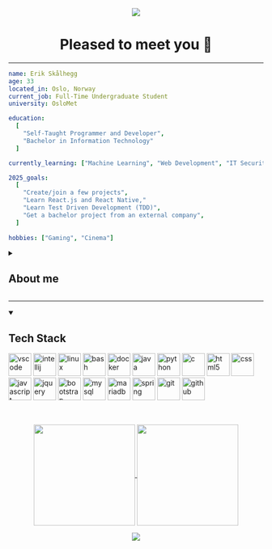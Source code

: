 <!-- Header -->
<p align="center">
	<img src="https://capsule-render.vercel.app/api?type=waving&color=timeAuto&height=200&section=header&text=Hello%20there!&fontSize=80&fontAlignY=40"/>
</p>

<h1 align="center">
  Pleased to meet you 🍵
</h1>

---
<!-- About me (code version) -->
```yaml
name: Erik Skålhegg
age: 33  
located_in: Oslo, Norway  
current_job: Full-Time Undergraduate Student  
university: OsloMet  

education:  
  [  
    "Self-Taught Programmer and Developer",  
    "Bachelor in Information Technology"  
  ]  

currently_learning: ["Machine Learning", "Web Development", "IT Security"]  

2025_goals:
  [
    "Create/join a few projects",
    "Learn React.js and React Native,"
	"Learn Test Driven Development (TDD)",
    "Get a bachelor project from an external company",
  ]
 
hobbies: ["Gaming", "Cinema"]
```

<!-- About me (text version)-->
<details>
	<p align="left">
		<summary><h2>About me</h2></summary>
		I am an IT student at OsloMet University in Oslo, currently pursuing my second attempt at becoming a full-time full-stack developer. I am in my third year (junior) and eager to enhance my development skills, understanding, and expertise by actively engaging with development communities. My goal is to shift from the theoretical approach taught at university to a more hands-on, practical learning method by contributing to and participating in real-world development projects. This transition will help me move beyond isolated student assignments and bridge the gap between being a student and becoming an active developer.
	</p>
</details>

---
<!-- Tech Stack -->
<details open>
		<summary><h2>Tech Stack</h2></summary>
		<p align="left">
		<img src="https://cdn.jsdelivr.net/gh/devicons/devicon@latest/icons/vscode/vscode-original-wordmark.svg" alt="vscode" width="45" height="45"/>  
		<img src="https://cdn.jsdelivr.net/gh/devicons/devicon@latest/icons/intellij/intellij-original.svg" alt="intellij" width="45" height="45"/>
        <img src="https://cdn.jsdelivr.net/gh/devicons/devicon@latest/icons/linux/linux-original.svg" alt="linux" width="45" height="45"/>
        <img src="https://cdn.jsdelivr.net/gh/devicons/devicon/icons/bash/bash-original.svg" alt="bash" width="45" height="45"/>
		<img src="https://cdn.jsdelivr.net/gh/devicons/devicon@latest/icons/docker/docker-original-wordmark.svg" alt="docker" width="45" height="45"/>
		<img src="https://cdn.jsdelivr.net/gh/devicons/devicon@latest/icons/java/java-original-wordmark.svg" alt="java" width="45" height="45"/>
		<img src="https://cdn.jsdelivr.net/gh/devicons/devicon@latest/icons/python/python-original-wordmark.svg" alt="python" width="45" height="45"/>
		<img src="https://cdn.jsdelivr.net/gh/devicons/devicon@latest/icons/c/c-original.svg" alt="c" width="45" height="45"/>  
		<img src="https://cdn.jsdelivr.net/gh/devicons/devicon@latest/icons/html5/html5-original-wordmark.svg" alt="html5" width="45" height="45"/>
		<img src="https://cdn.jsdelivr.net/gh/devicons/devicon@latest/icons/css3/css3-original-wordmark.svg" alt="css" width="45" height="45"/>
		<img src="https://cdn.jsdelivr.net/gh/devicons/devicon@latest/icons/javascript/javascript-original.svg" alt="javascript" width="45" height="45"/>
		<img src="https://cdn.jsdelivr.net/gh/devicons/devicon@latest/icons/jquery/jquery-original-wordmark.svg" alt="jquery" width="45" height="45"/>
		<img src="https://cdn.jsdelivr.net/gh/devicons/devicon@latest/icons/bootstrap/bootstrap-original-wordmark.svg" alt="bootstrap" width="45" height="45"/>
		<img src="https://cdn.jsdelivr.net/gh/devicons/devicon@latest/icons/mysql/mysql-original-wordmark.svg" alt="mysql" width="45" height="45"/>
        <img src="https://cdn.jsdelivr.net/gh/devicons/devicon@latest/icons/mariadb/mariadb-original-wordmark.svg" alt="mariadb" width="45" height="45"/>
        <img src="https://cdn.jsdelivr.net/gh/devicons/devicon@latest/icons/spring/spring-original-wordmark.svg" alt="spring" width="45" height="45"/>
		<img src="https://cdn.jsdelivr.net/gh/devicons/devicon@latest/icons/git/git-original-wordmark.svg" alt="git" width="45" height="45"/>
		<img src="https://cdn.jsdelivr.net/gh/devicons/devicon@latest/icons/github/github-original-wordmark.svg" alt="github" width="45" height="45"/>
		</p>
</details>
<br>

<!-- Readme-stat-cards and top-languages-card -->
<p align="center">
	<a href="https://github.com/erska3276/github-readme-stats">
		<img height=200 align="center" src="https://github-readme-stats-delta-one-70.vercel.app/api?username=erska3276&show_icons=true&theme=gotham&cache_seconds=21600" />
	</a>
	<a href="https://github.com/erska3276/github-readme-stats">
  	    <img height=200 align="center" src="https://github-readme-stats-delta-one-70.vercel.app/api/top-langs?username=erska3276&layout=compact&theme=gotham&langs_count=8&card_width=320&cache_seconds=21600" />
	</a>
</p>

<!-- Footer -->
<p align="center">
	<img src="https://capsule-render.vercel.app/api?type=waving&color=timeAuto&height=100&section=footer&"/>
</p>
